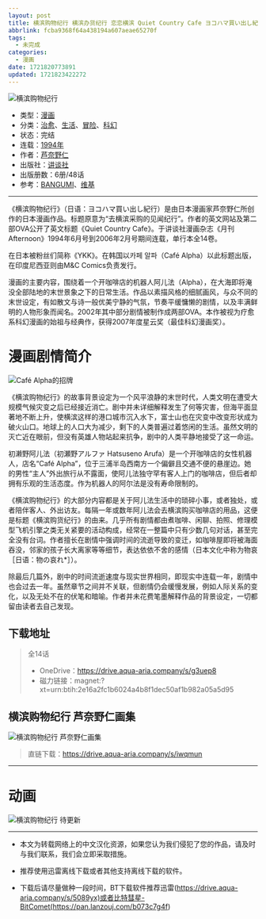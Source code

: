 ```yaml
---
layout: post
title: 横滨购物纪行 横滨办货纪行 恋恋横滨 Quiet Country Cafe ヨコハマ買い出し紀行
abbrlink: fcba9368f64a438194a607aeae65270f
tags:
  - 未完成
categories:
  - 漫画
date: 1721820773891
updated: 1721823422272
---
```


![横滨购物纪行](https://img.20000207.xyz/file/276268f9ddc194c3545c8.jpg)

- 类型：[漫画](/index.php/category/漫画)
- 分类：[治愈](/index.php/category/治愈)、[生活](/index.php/category/生活)、[冒险](/index.php/category/冒险)、[科幻](/index.php/category/科幻)
- 状态：完结
- 连载：[1994年](/index.php/category/1994年)
- 作者：[芦奈野仁](/index.php/category/芦奈野仁)
- 出版社：[讲谈社](/index.php/category/讲谈社)
- 出版册数：6册/48话
- 参考：[BANGUMI](https://bangumi.tv/subject/40046)、[维基](https://zh.wikipedia.org/wiki/%E6%A8%AA%E6%BB%A8%E8%B4%AD%E7%89%A9%E7%BA%AA%E8%A1%8C)

***

《横滨购物纪行》（日语：ヨコハマ買い出し紀行）是由日本漫画家芦奈野仁所创作的日本漫画作品。标题原意为“去横滨采购的见闻纪行”。作者的英文网站及第二部OVA公开了英文标题《Quiet Country Cafe》。于讲谈社漫画杂志《月刊Afternoon》1994年6月号到2006年2月号期间连载，单行本全14卷。

在日本被粉丝们简称《YKK》。在韩国以카페 알파（Café Alpha）以此标题出版，在印度尼西亚则由M\&C Comics负责发行。

漫画的主要内容，围绕着一个开咖啡店的机器人阿儿法（Alpha），在大海即将淹没全部陆地的末世景象之下的日常生活。作品以素描风格的细腻画风，与众不同的末世设定，有如散文与诗一般优美宁静的气氛，节奏平缓慵懒的剧情，以及丰满鲜明的人物形象而闻名。2002年其中部分剧情被制作成两部OVA。本作被视为疗愈系科幻漫画的始祖与经典作，获得2007年度星云奖（最佳科幻漫画奖）。

# 漫画剧情简介

![Café Alpha的招牌](https://tgimg.20000207.xyz/file/082d67ee1eff3de23c5cd.png)

《横滨购物纪行》的故事背景设定为一个风平浪静的末世时代，人类文明在遭受大规模气候灾变之后已经接近消亡。剧中并未详细解释发生了何等灾害，但海平面显著地不断上升，使横滨这样的港口城市沉入水下，富士山也在灾变中改变形状成为破火山口。地球上的人口大为减少，剩下的人类普遍过着悠闲的生活。虽然文明的灭亡近在眼前，但没有英雄人物站起来抗争，剧中的人类平静地接受了这一命运。

初濑野阿儿法（初瀬野アルファ Hatsuseno Arufa）是一个开咖啡店的女性机器人，店名“Café Alpha”，位于三浦半岛西南方一个偏僻且交通不便的悬崖边。她的男性“主人”外出旅行从不露面，使阿儿法独守罕有客人上门的咖啡店，但后者却拥有乐观的生活态度。作为机器人的阿尔法是没有寿命限制的。

《横滨购物纪行》的大部分内容都是关于阿儿法生活中的琐碎小事，或者独处，或者陪伴客人、外出访友。每隔一年或数年阿儿法会去横滨购买咖啡店的用品，这便是标题《横滨购货纪行》的由来。几乎所有剧情都由煮咖啡、闲聊、拍照、修理模型飞机引擎之类无关紧要的活动构成，经常在一整篇中只有少数几句对话，甚至完全没有台词。作者擅长在剧情中强调时间的流逝导致的变迁，如咖啡屋即将被海面吞没，邻家的孩子长大离家等等细节，表达依依不舍的感情（日本文化中称为物哀［日语：物の哀れ\*］）。

除最后几篇外，剧中的时间流逝速度与现实世界相同，即现实中连载一年，剧情中也会过去一年。虽然章节之间并不关联，但剧情仍会缓慢发展，例如人际关系的变化，以及无处不在的伏笔和暗喻。作者并未花费笔墨解释作品的背景设定，一切都留由读者去自己发现。

## 下载地址

> 全14话
>
> - OneDrive：<https://drive.aqua-aria.company/s/g3uep8>
> - 磁力链接：magnet:?xt=urn:btih:2e16a2fc1b6024a4b8f1dec50af1b982a05a5d95

## 横滨购物纪行 芦奈野仁画集

![横滨购物纪行 芦奈野仁画集](https://tgimg.20000207.xyz/file/7cb40b7d4dbc0636ddd97.jpg)

> 直链下载：<https://drive.aqua-aria.company/s/iwqmun>

***

# 动画

![横滨购物纪行](https://tgimg.20000207.xyz/file/0a74325f0cd1e30437086.jpg)
待更新

***

- 本文为转载网络上的中文汉化资源，如果您认为我们侵犯了您的作品，请及时与我们联系，我们会立即采取措施。

- 推荐使用迅雷离线下载或者其他支持离线下载的软件。

- 下载后请尽量做种一段时间，BT下载软件推荐迅雷(<https://drive.aqua-aria.company/s/5089yx)或者比特彗星-BitComet(https://pan.lanzouj.com/b073c7g4f>)
